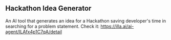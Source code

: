 ## Hackathon Idea Generator
An AI tool that generates an idea for a Hackathon saving developer's time in searching for a problem statement.
Check it: https://illa.ai/ai-agent/ILAfx4p1C7qA/detail